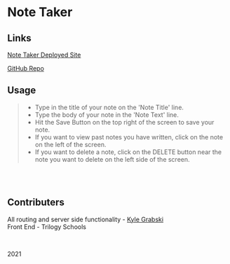 # Note Taker

## Links

[Note Taker Deployed Site](https://note-taker-is-not-available.herokuapp.com/)


[GitHub Repo](https://github.com/kylegrabski/Note-Taker)


## Usage

>- Type in the title of your note on the 'Note Title' line.  
>- Type the body of your note in the 'Note Text' line.  
>- Hit the Save Button on the top right of the screen to save your note.  
>- If you want to view past notes you have written, click on the note on the left of the screen.  
>- If you want to delete a note, click on the DELETE button near the note you want to delete on the left side of the screen.  

<br>
<br>

## Contributers
All routing and server side functionality - [Kyle Grabski](https://github.com/kylegrabski)  
Front End - Trilogy Schools  

<br>

2021